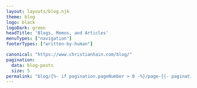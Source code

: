 ```yaml
---
layout: layouts/blog.njk
theme: blog
logo: black
logoDark: green
headTitle: 'Blogs, Memos, and Articles'
menuTypes: ["navigation"]
footerTypes: ["written-by-human"]

canonical: "https://www.christianhain.com/blog/"
pagination:
  data: blog-posts
  size: 5
permalink: "blog/{%- if pagination.pageNumber > 0 -%}/page-{{- pagination.pageNumber | plus:1 -}}/{%- endif -%}/index.html"
---
```

